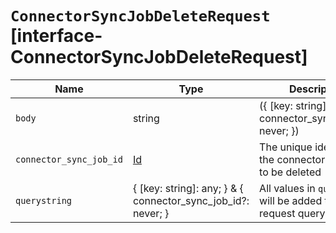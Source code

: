 # `ConnectorSyncJobDeleteRequest` [interface-ConnectorSyncJobDeleteRequest]

| Name | Type | Description |
| - | - | - |
| `body` | string | ({ [key: string]: any; } & { connector_sync_job_id?: never; }) | All values in `body` will be added to the request body. |
| `connector_sync_job_id` | [Id](./Id.md) | The unique identifier of the connector sync job to be deleted |
| `querystring` | { [key: string]: any; } & { connector_sync_job_id?: never; } | All values in `querystring` will be added to the request querystring. |
